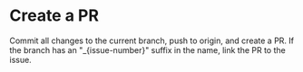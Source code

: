 # Create a PR

Commit all changes to the current branch, push to origin, and create a PR. If the branch has an "\_{issue-number}" suffix in the name, link the PR to the issue.
